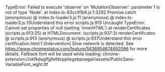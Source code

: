 TypeError: Failed to execute 'observe' on 'MutationObserver': parameter 1 is not of type 'Node'.
    at index.ts-83cc91b9.js:1:3292
Promise.catch
(anonymous) @ index.ts-loader3.js:11
(anonymous) @ index.ts-loader3.js:13Understand this error
scripts.js:913 Uncaught TypeError: Cannot set properties of null (setting 'innerHTML')
    at renderCertificates (scripts.js:913:25)
    at HTMLDocument.<anonymous> (scripts.js:937:3)
renderCertificates @ scripts.js:913
(anonymous) @ scripts.js:937Understand this error
certification.html:1 [Intervention] Slow network is detected. See https://www.chromestatus.com/feature/5636954674692096 for more details. Fallback font will be used while loading: chrome-extension://okfkdaglfjjjfefdcppliegebpoegaii/assets/PublicSans-VariableFont_wght.ttf